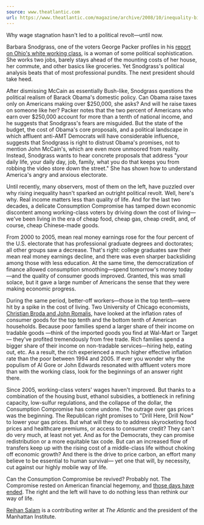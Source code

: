 ```yaml
---
source: www.theatlantic.com
url: https://www.theatlantic.com/magazine/archive/2008/10/inequality-bites/307085/
---
```


Why wage stagnation hasn't led to a political revolt—until now.

Barbara Snodgrass, one of the voters George Packer profiles in his [report on Ohio's white working class](http://www.newyorker.com/reporting/2008/10/13/081013fa_fact_packer), is a woman of some political sophistication. She works two jobs, barely stays ahead of the mounting costs of her house, her commute, and other basics like groceries. Yet Snodgrass's political analysis beats that of most professional pundits. The next president should take heed.

After dismissing McCain as essentially Bush-like, Snodgrass questions the political realism of Barack Obama's domestic policy. Can Obama raise taxes only on Americans making over $250,000, she asks? And will he raise taxes on someone like her? Packer notes that the two percent of Americans who earn over $250,000 account for more than a tenth of national income, and he suggests that Snodgrass's fears are misguided. But the state of the budget, the cost of Obama's core proposals, and a political landscape in which affluent anti-AMT Democrats will have considerable influence, suggests that Snodgrass is right to distrust Obama's promises, not to mention John McCain's, which are even more unmoored from reality. Instead, Snodgrass wants to hear concrete proposals that address "your daily life, your daily day, job, family, what you do that keeps you from robbing the video store down the street." She has shown how to understand America's angry and anxious electorate.

Until recently, many observers, most of them on the left, have puzzled over why rising inequality hasn't sparked an outright political revolt. Well, here's why. Real income matters less than quality of life. And for the last two decades, a delicate Consumption Compromise has tamped down economic discontent among working-class voters by driving down the cost of living—we've been living in the era of cheap food, cheap gas, cheap credit, and, of course, cheap Chinese-made goods.

From 2000 to 2005, mean real money earnings rose for the four percent of the U.S. electorate that has professional graduate degrees and doctorates; all other groups saw a decrease. That's right: college graduates saw their mean real money earnings decline, and there was even sharper backsliding among those with less education. At the same time, the democratization of finance allowed consumption smoothing—spend tomorrow's money today—and the quality of consumer goods improved. Granted, this was small solace, but it gave a large number of Americans the sense that they were making economic progress.

During the same period, better-off workers—those in the top tenth—were hit by a spike in the cost of living. Two University of Chicago economists, [Christian Broda and John Romalis](http://www.voxeu.org/index.php?q=node/1353), have looked at the inflation rates of consumer goods for the top tenth and the bottom tenth of American households. Because poor families spend a larger share of their income on tradable goods —think of the imported goods you find at Wal-Mart or Target— they've profited tremendously from free trade. Rich families spend a bigger share of their income on non-tradable services—hiring help, eating out, etc. As a result, the rich experienced a much higher effective inflation rate than the poor between 1994 and 2005. If ever you wonder why the populism of Al Gore or John Edwards resonated with affluent voters more than with the working class, look for the beginnings of an answer right there.

Since 2005, working-class voters' wages haven't improved. But thanks to a combination of the housing bust, ethanol subsidies, a bottleneck in refining capacity, low-sulfur regulations, and the collapse of the dollar, the Consumption Compromise has come undone. The outrage over gas prices was the beginning. The Republican right promises to "Drill Here, Drill Now" to lower your gas prices. But what will they do to address skyrocketing food prices and healthcare premiums, or access to consumer credit? They can't do very much, at least not yet. And as for the Democrats, they can promise redistribution or a more equitable tax code. But can an increased flow of transfers keep up with the rising cost of a middle-class life without choking off economic growth? And there is the drive to price carbon, an effort many believe to be essential to human survival— yet one that will, by necessity, cut against our highly mobile way of life.

Can the Consumption Compromise be revived? Probably not. The Compromise rested on American financial hegemony, and [those days have ended](http://online.wsj.com/article/SB122325757745406687.html?mod=googlenews_wsj). The right and the left will have to do nothing less than rethink our way of life.

[Reihan Salam](https://www.theatlantic.com/author/reihan-salam/) is a contributing writer at _The Atlantic_ and the president of the Manhattan Institute.
